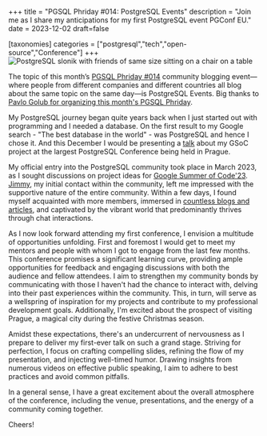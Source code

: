 +++
title = "PGSQL Phriday #014: PostgreSQL Events"
description = "Join me as I share my anticipations for my first PostgreSQL event PGConf EU."
date = 2023-12-02
draft=false

[taxonomies]
categories = ["postgresql","tech","open-source","Conference"]
+++
![PostgreSQL slonik with friends of same size sitting on a chair on a table](img.png)

The topic of this month’s [PGSQL Phriday #014](https://www.pgsqlphriday.com/2023/11/pgsql-phriday-014/) community blogging event—where people from different companies and different countries all blog about the same topic on the same day—is PostgreSQL Events. Big thanks to [Pavlo Golub for organizing this month's PGSQL Phriday](https://www.cybertec-postgresql.com/en/pgsql-phriday-014-postgresql-events/).

My PostgreSQL journey began quite years back when I just started out with programming and I needed a database. On the first result to my Google search - "The best database in the world" - was PostgreSQL and hence I chose it. And this December I would be presenting a [talk](https://www.postgresql.eu/events/pgconfeu2023/callforpapers/4797/) about my GSoC project at the largest PostgreSQL Conference being held in Prague.

My official entry into the PostgreSQL community took place in March 2023, as I sought discussions on project ideas for [Google Summer of Code'23](https://summerofcode.withgoogle.com/). [Jimmy](https://vyruss.org/), my initial contact within the community, left me impressed with the supportive nature of the entire community. Within a few days, I found myself acquainted with more members, immersed in [countless blogs and articles](https://gist.github.com/rajivharlalka/f9a54c95eeafeef58734e2006f957fed), and captivated by the vibrant world that predominantly thrives through chat interactions.

As I now look forward attending my first conference, I envision a multitude of opportunities unfolding. First and foremost I would get to meet my mentors and people with whom I got to engage from the last few months. This conference promises a significant learning curve, providing ample opportunities for feedback and engaging discussions with both the audience and fellow attendees. I aim to strengthen my community bonds by communicating with those I haven't had the chance to interact with, delving into their past experiences within the community. This, in turn, will serve as a wellspring of inspiration for my projects and contribute to my professional development goals. Additionally, I'm excited about the prospect of visiting Prague, a magical city during the festive Christmas season.

Amidst these expectations, there's an undercurrent of nervousness as I prepare to deliver my first-ever talk on such a grand stage. Striving for perfection, I focus on crafting compelling slides, refining the flow of my presentation, and injecting well-timed humor. Drawing insights from numerous videos on effective public speaking, I aim to adhere to best practices and avoid common pitfalls.

In a general sense, I have a great excitement about the overall atmosphere of the conference, including the venue, presentations, and the energy of a community coming together.

Cheers!